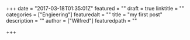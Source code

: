 +++
date = "2017-03-18T01:35:01Z"
featured = ""
draft = true
linktitle = ""
categories = ["Engieering"]
featuredalt = ""
title = "my first post"
description = ""
author = ["Wilfred"]
featuredpath = ""

+++

